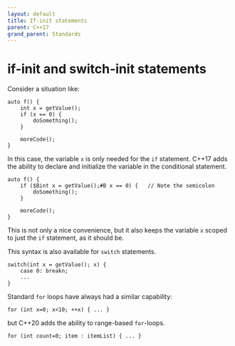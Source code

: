 ```yaml
---
layout: default
title: If-init statements
parent: C++17
grand_parent: Standards
---
```

# if-init and switch-init statements

Consider a situation like:

    auto f() {
        int x = getValue();
        if (x == 0) {
            doSomething();
        }

        moreCode();
    }

In this case, the variable `x` is only needed for the `if` statement.
C++17 adds the ability to declare and initialize the variable
in the conditional statement.

    auto f() {
        if ($Bint x = getValue();#B x == 0) {   // Note the semicolon
            doSomething();
        }

        moreCode();
    }

This is not only a nice convenience,
but it also keeps the variable `x` scoped to just the `if` statement,
as it should be.

This syntax is also available for `switch` statements.

    switch(int x = getValue(); x) {
        case 0: breakn;
        ...
    }

Standard `for` loops have always had a similar capability:

    for (int x=0; x<10; ++x) { ... }

but C++20 adds the ability to range-based `for`-loops.

    for (int count=0; item : itemList) { ... }
